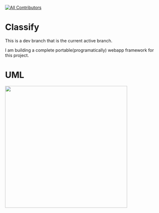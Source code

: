 [![All Contributors](https://img.shields.io/badge/all_contributors-1-orange.svg?style=flat-square)](#contributors) 
# Classify
This is a dev branch that is the current active branch.

I am building a complete portable(programatically) webapp framework for this project.

# UML

<img src="https://github.com/jacobsen9026/School-Accounts-Manager/blob/classify/.github/images/uml.png?raw=true" width=400/>
